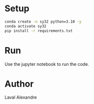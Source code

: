 # Setup
    
```bash
conda create -n sy32 python=3.10 -y
conda activate sy32
pip install -r requirements.txt
```

# Run
Use the jupyter notebook to run the code. 

# Author
Laval Alexandre
